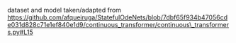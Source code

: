 dataset and model taken/adapted from https://github.com/afqueiruga/StatefulOdeNets/blob/7dbf65f934b47056cde031d828c71e1ef840e1d9/continuous_transformer/continuous\_transformers.py#L15

